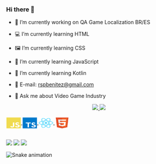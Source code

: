 ### Hi there 👋


- 🔭 I’m currently working on QA Game Localization BR/ES<br>

- 💻 I’m currently learning HTML
- 🖼 I’m currently learning CSS
- 🎫 I’m currently learning JavaScript
- 📱 I’m currently learning Kotlin<br>
 
- 📧 E-mail: rspbenitez@gmail.com
- 💬 Ask me about Video Game Industry

<div align="center">
  <a href="https://github.com/benitezrafa">
  <img height="180em" src="https://github-readme-stats.vercel.app/api?username=benitezrafa&show_icons=true&theme=dark&include_all_commits=true&count_private=true"/>
  <img height="180em" src="https://github-readme-stats.vercel.app/api/top-langs/?username=benitezrafa&layout=compact&langs_count=7&theme=dark"/>
</div>

<div style="display: inline_block"><br>
  <img align="center" alt="Rafa-Js" height="30" width="40" src="https://raw.githubusercontent.com/devicons/devicon/master/icons/javascript/javascript-plain.svg">
  <img align="center" alt="Rafa-Ts" height="30" width="40" src="https://raw.githubusercontent.com/devicons/devicon/master/icons/typescript/typescript-plain.svg">
  <img align="center" alt="Rafa-React" height="30" width="40" src="https://raw.githubusercontent.com/devicons/devicon/master/icons/react/react-original.svg">
  <img align="center" alt="Rafa-HTML" height="30" width="40" src="https://raw.githubusercontent.com/devicons/devicon/master/icons/html5/html5-original.svg">
   
          
</div>

  ##
  
  <div> 
  <a href="https://www.instagram.com/rafbenitez" target="_blank"><img src="https://img.shields.io/badge/-Instagram-%23E4405F?style=for-the-badge&logo=instagram&logoColor=white" target="_blank"></a>
  <a href = "mailto:rspbenitez@gmail.com"><img src="https://img.shields.io/badge/-Gmail-%23333?style=for-the-badge&logo=gmail&logoColor=white" target="_blank"></a>
  <a href="https://www.linkedin.com/in/rafa-benitez/" target="_blank"><img src="https://img.shields.io/badge/-LinkedIn-%230077B5?style=for-the-badge&logo=linkedin&logoColor=white" target="_blank"></a> 
 
  ![Snake animation](https://github.com/benitezrafa/benitezrafa/blob/output/github-contribution-grid-snake.svg)
 
</div>
